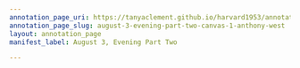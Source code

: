 ```yaml
---
annotation_page_uri: https://tanyaclement.github.io/harvard1953/annotations/august-3-evening-part-two-canvas-1-anthony-west.json
annotation_page_slug: august-3-evening-part-two-canvas-1-anthony-west
layout: annotation_page
manifest_label: August 3, Evening Part Two

---
```

